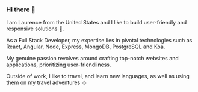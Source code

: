### Hi there 👋

I am Laurence from the United States and I like to build user-friendly and responsive solutions 🧩.

As a Full Stack Developer, my expertise lies in pivotal technologies such as React, Angular, Node, Express, MongoDB, PostgreSQL and Koa.

My genuine passion revolves around crafting top-notch websites and applications, prioritizing user-friendliness. 

Outside of work, I like to travel, and learn new languages, as well as using them on my travel adventures ☺️

<!-- [![Anurag's GitHub stats](https://github-readme-stats.vercel.app/api?username=xvii20)](https://github.com/anuraghazra/github-readme-stats) -->

